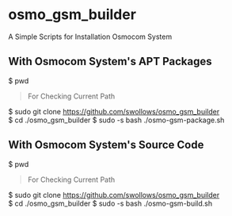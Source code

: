 # osmo_gsm_builder
A Simple Scripts for Installation Osmocom System
## With Osmocom System's APT Packages
$ pwd
> For Checking Current Path

$ sudo git clone https://github.com/swollows/osmo_gsm_builder  
$ cd ./osmo_gsm_builder
$ sudo -s bash ./osmo-gsm-package.sh

## With Osmocom System's Source Code
$ pwd
> For Checking Current Path

$ sudo git clone https://github.com/swollows/osmo_gsm_builder  
$ cd ./osmo_gsm_builder
$ sudo -s bash ./osmo-gsm-build.sh
